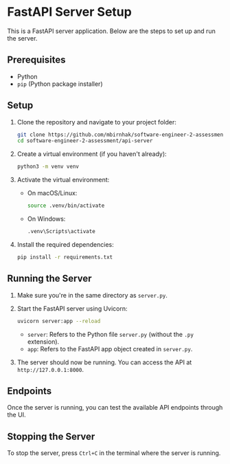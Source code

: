 # FastAPI Server Setup

This is a FastAPI server application. Below are the steps to set up and run the server.

## Prerequisites

- Python
- `pip` (Python package installer)

## Setup

1. Clone the repository and navigate to your project folder:

    ```bash
    git clone https://github.com/mbirnhak/software-engineer-2-assessment.git
    cd software-engineer-2-assessment/api-server
    ```

2. Create a virtual environment (if you haven't already):

    ```bash
    python3 -m venv venv
    ```

3. Activate the virtual environment:

    - On macOS/Linux:

        ```bash
        source .venv/bin/activate
        ```

    - On Windows:

        ```bash
        .venv\Scripts\activate
        ```

4. Install the required dependencies:

    ```bash
    pip install -r requirements.txt
    ```

## Running the Server

1. Make sure you're in the same directory as `server.py`.

2. Start the FastAPI server using Uvicorn:

    ```bash
    uvicorn server:app --reload
    ```

    - `server`: Refers to the Python file `server.py` (without the `.py` extension).
    - `app`: Refers to the FastAPI app object created in `server.py`.

3. The server should now be running. You can access the API at `http://127.0.0.1:8000`.

## Endpoints

Once the server is running, you can test the available API endpoints through the UI.

## Stopping the Server

To stop the server, press `Ctrl+C` in the terminal where the server is running.